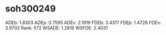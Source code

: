 # soh300249

ADEb: 1.8303
ADEp: 0.7595
ADEv: 2.1919
FDEb: 3.4317
FDEp: 1.4726
FDEv: 3.9702
Rank: 572
WSADE: 1.2816
WSFDE: 2.4031